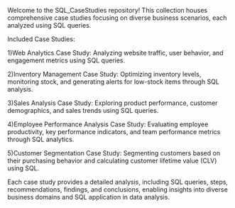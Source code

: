
Welcome to the SQL_CaseStudies repository! This collection houses comprehensive case studies focusing on diverse business scenarios, each analyzed using SQL queries.

Included Case Studies:

1)Web Analytics Case Study:
  Analyzing website traffic, user behavior, and engagement metrics using SQL queries.

2)Inventory Management Case Study:
  Optimizing inventory levels, monitoring stock, and generating alerts for low-stock items through SQL analysis.

3)Sales Analysis Case Study:
  Exploring product performance, customer demographics, and sales trends using SQL queries.

4)Employee Performance Analysis Case Study:
  Evaluating employee productivity, key performance indicators, and team performance metrics through SQL analytics.

5)Customer Segmentation Case Study:
  Segmenting customers based on their purchasing behavior and calculating customer lifetime value (CLV) using SQL.

Each case study provides a detailed analysis, including SQL queries, steps, recommendations, findings, and conclusions, enabling insights into diverse business domains and SQL application in data analysis.
